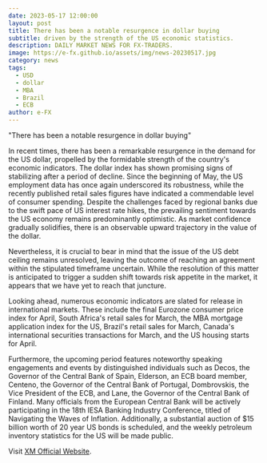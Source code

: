 ```yaml
---
date: 2023-05-17 12:00:00
layout: post
title: There has been a notable resurgence in dollar buying
subtitle: driven by the strength of the US economic statistics.
description: DAILY MARKET NEWS FOR FX-TRADERS.
image: https://e-fx.github.io/assets/img/news-20230517.jpg
category: news
tags:
  - USD
  - dollar
  - MBA
  - Brazil
  - ECB
author: e-FX
---
```


"There has been a notable resurgence in dollar buying"

In recent times, there has been a remarkable resurgence in the demand for the US dollar, propelled by the formidable strength of the country's economic indicators. The dollar index has shown promising signs of stabilizing after a period of decline. Since the beginning of May, the US employment data has once again underscored its robustness, while the recently published retail sales figures have indicated a commendable level of consumer spending. Despite the challenges faced by regional banks due to the swift pace of US interest rate hikes, the prevailing sentiment towards the US economy remains predominantly optimistic. As market confidence gradually solidifies, there is an observable upward trajectory in the value of the dollar.

Nevertheless, it is crucial to bear in mind that the issue of the US debt ceiling remains unresolved, leaving the outcome of reaching an agreement within the stipulated timeframe uncertain. While the resolution of this matter is anticipated to trigger a sudden shift towards risk appetite in the market, it appears that we have yet to reach that juncture.

Looking ahead, numerous economic indicators are slated for release in international markets. These include the final Eurozone consumer price index for April, South Africa's retail sales for March, the MBA mortgage application index for the US, Brazil's retail sales for March, Canada's international securities transactions for March, and the US housing starts for April.

Furthermore, the upcoming period features noteworthy speaking engagements and events by distinguished individuals such as Decos, the Governor of the Central Bank of Spain, Elderson, an ECB board member, Centeno, the Governor of the Central Bank of Portugal, Dombrovskis, the Vice President of the ECB, and Lane, the Governor of the Central Bank of Finland. Many officials from the European Central Bank will be actively participating in the 18th IESA Banking Industry Conference, titled of Navigating the Waves of Inflation. Additionally, a substantial auction of $15 billion worth of 20 year US bonds is scheduled, and the weekly petroleum inventory statistics for the US will be made public.




Visit [XM Official Website](https://clicks.pipaffiliates.com/c?c=550036&l=en&p=0).